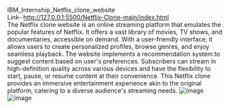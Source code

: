 IBM_Internship_Netflix_clone_website
<br/>
Link- http://127.0.0.1:5500/Netflix-Clone-main/index.html
<br/>
The Netflix clone website is an online streaming platform that emulates the popular features of Netflix. It offers a vast library of movies, TV shows, and documentaries, accessible on demand. With a user-friendly interface, it allows users to create personalized profiles, browse genres, and enjoy seamless playback. The website implements a recommendation system to suggest content based on user's preferences. Subscribers can stream in high-definition quality across various devices and have the flexibility to start, pause, or resume content at their convenience. This Netflix clone provides an immersive entertainment experience akin to the original platform, catering to a diverse audience's streaming needs. 
![image](https://github.com/ajaykushwaha123/IBM_Internship_Netflix_clone_website/assets/85159512/15651ac9-f48a-4367-841d-427258ee2350)
![image](https://github.com/ajaykushwaha123/IBM_Internship_Netflix_clone_website/assets/85159512/ca969861-6028-42af-bcba-833bd7bc06ea)

